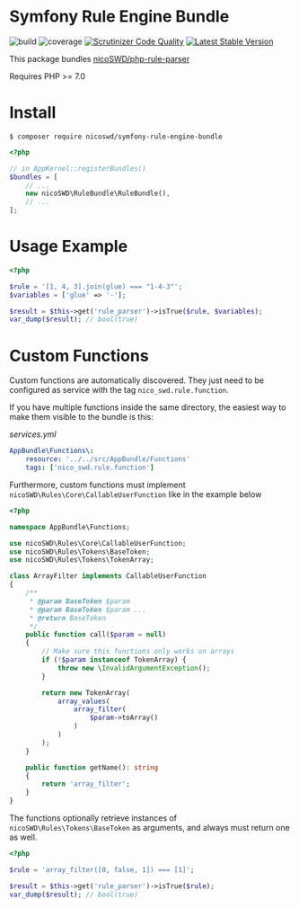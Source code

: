 Symfony Rule Engine Bundle
==========================

![build](https://travis-ci.org/nicoSWD/rule-engine-bundle.svg?branch=master)
![coverage](https://scrutinizer-ci.com/g/nicoSWD/rule-engine-bundle/badges/coverage.png?b=master)
[![Scrutinizer Code Quality](https://scrutinizer-ci.com/g/nicoSWD/rule-engine-bundle/badges/quality-score.png?b=master)](https://scrutinizer-ci.com/g/nicoSWD/rule-engine-bundle/?branch=master)
[![Latest Stable Version](https://img.shields.io/packagist/v/nicoswd/symfony-rule-engine-bundle.svg)](https://packagist.org/packages/nicoswd/symfony-rule-engine-bundle)


This package bundles [nicoSWD/php-rule-parser](https://github.com/nicoSWD/php-rule-parser)

Requires PHP >= 7.0

Install
=======

```shell
$ composer require nicoswd/symfony-rule-engine-bundle
```

```php
<?php

// in AppKernel::registerBundles()
$bundles = [
    // ...
    new nicoSWD\RuleBundle\RuleBundle(),
    // ...
];
```

Usage Example
=====
```php
<?php

$rule = '[1, 4, 3].join(glue) === "1-4-3"';
$variables = ['glue' => '-'];

$result = $this->get('rule_parser')->isTrue($rule, $variables);
var_dump($result); // bool(true)
```

Custom Functions
================

Custom functions are automatically discovered. They just need to be configured
as service with the tag `nico_swd.rule.function`.

If you have multiple functions inside the same directory, the easiest way to make
them visible to the bundle is this:

_services.yml_

```yaml
AppBundle\Functions\:
    resource: '../../src/AppBundle/Functions'
    tags: ['nico_swd.rule.function']
```

Furthermore, custom functions must implement `nicoSWD\Rules\Core\CallableUserFunction`
like in the example below

```php
<?php

namespace AppBundle\Functions;

use nicoSWD\Rules\Core\CallableUserFunction;
use nicoSWD\Rules\Tokens\BaseToken;
use nicoSWD\Rules\Tokens\TokenArray;

class ArrayFilter implements CallableUserFunction
{
    /**
     * @param BaseToken $param
     * @param BaseToken $param ...
     * @return BaseToken
     */
    public function call($param = null)
    {
        // Make sure this functions only works on arrays
        if (!$param instanceof TokenArray) {
            throw new \InvalidArgumentException();
        }

        return new TokenArray(
            array_values(
                array_filter(
                    $param->toArray()
                )
            )
        );
    }

    public function getName(): string
    {
        return 'array_filter';
    }
}
```

The functions optionally retrieve instances of `nicoSWD\Rules\Tokens\BaseToken` as arguments,
and always must return one as well.

```php
<?php

$rule = 'array_filter([0, false, 1]) === [1]';

$result = $this->get('rule_parser')->isTrue($rule);
var_dump($result); // bool(true)
```
